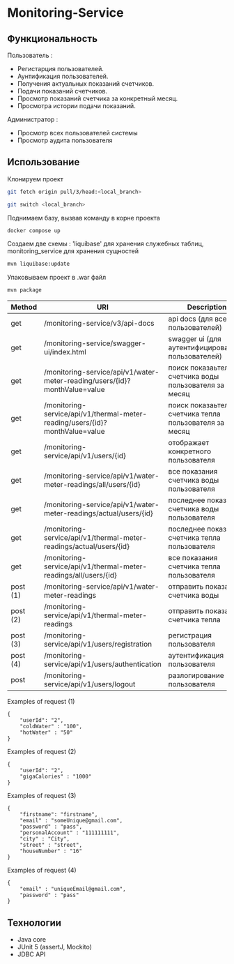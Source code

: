 # Monitoring-Service

## Функциональность

Пользователь :

- Регистарция пользователей.
- Аунтификация пользователей.
- Получения актуальных показаний счетчиков.
- Подачи показаний счетчиков.
- Просмотр показаний счетчика за конкретный месяц.
- Просмотра истории подачи показаний.

Администратор :

- Просмотр всех пользователей системы
- Просмотр аудита пользователя

## Использование

Клонируем проект

 ```bash
git fetch origin pull/3/head:<local_branch>
```

 ```bash
git switch <local_branch>
```

Поднимаем базу, вызвав команду в корне проекта

 ```bash
docker compose up
```

Создаем две схемы : 'liquibase' для хранения служебных таблиц, monitoring_service для хранения сущностей

 ```bash
mvn liquibase:update
```

Упаковываем проект в .war файл

 ```bash
mvn package
```

| Method   | URI                                                                          | Description                                            |
|----------|------------------------------------------------------------------------------|--------------------------------------------------------|
| get      | /monitoring-service/v3/api-docs                                              | api docs (для всех пользователей)                      |
| get      | /monitoring-service/swagger-ui/index.html                                    | swagger ui (для аутентифицированных пользователей)     |
| get      | /monitoring-service/api/v1/water-meter-reading/users/{id}?monthValue=value   | поиск показаьтеля счетчика воды пользователя за месяц  |
| get      | /monitoring-service/api/v1/thermal-meter-reading/users/{id}?monthValue=value | поиск показаьтеля счетчика тепла пользователя за месяц |
| get      | /monitoring-service/api/v1/users/{id}                                        | отображает конкретного пользователя                    |
| get      | /monitoring-service/api/v1/water-meter-readings/all/users/{id}               | все показания счетчика воды пользователя               |
| get      | /monitoring-service/api/v1/water-meter-readings/actual/users/{id}            | последнее показание счетчика воды пользователя         |
| get      | /monitoring-service/api/v1/thermal-meter-readings/actual/users/{id}          | последнее показание счетчика тепла пользователя        |
| get      | /monitoring-service/api/v1/thermal-meter-readings/all/users/{id}             | все показания счетчика тепла пользователя              |
| post (1) | /monitoring-service/api/v1/water-meter-readings                              | отправить показание счетчика воды                      |
| post (2) | /monitoring-service/api/v1/thermal-meter-readings                            | отправить показание счетчика тепла                     |
| post (3) | /monitoring-service/api/v1/users/registration                                | регистрация пользователя                               |
| post (4) | /monitoring-service/api/v1/users/authentication                              | аутентификация пользователя                            |
| post     | /monitoring-service/api/v1/users/logout                                      | разлогирование пользователя                            |

Examples of request (1)

```
{
	"userId": "2",
    "coldWater" : "100",
    "hotWater" : "50"
}
```

Examples of request (2)

```
{
	"userId": "2",
    "gigaCalories" : "1000"
}
```

Examples of request (3)

```
{
	"firstname": "firstname",
    "email" : "someUnique@gmail.com",
    "password" : "pass",
    "personalAccount" : "111111111",
    "city" : "City",
    "street" : "street",
    "houseNumber" : "16"
}
```

Examples of request (4)

```
{
    "email" : "uniqueEmail@gmail.com",
    "password" : "pass"
}
```

## Технологии

* Java core
* JUnit 5 (assertJ, Mockito)
* JDBC API
